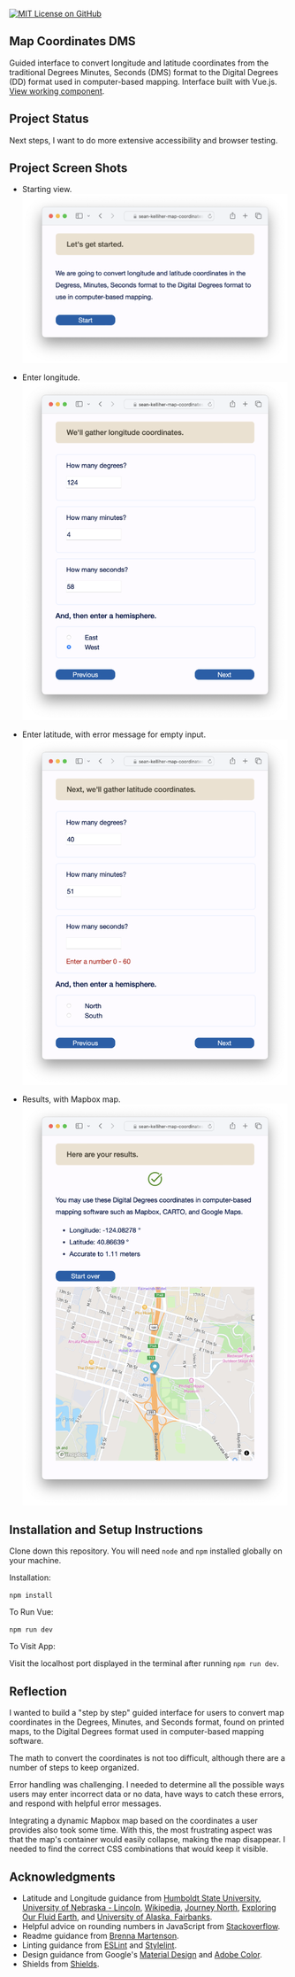 [![MIT License on GitHub](https://img.shields.io/github/license/seankelliher/map-coordinates-dms?style=flat-square)](/LICENSE.txt)
## Map Coordinates DMS

Guided interface to convert longitude and latitude coordinates from the traditional Degrees Minutes, Seconds (DMS) format to the Digital Degrees (DD) format used in computer-based mapping. Interface built with Vue.js. [View working component](https://sean-kelliher-map-coordinates-dms.netlify.app).

## Project Status

Next steps, I want to do more extensive accessibility and browser testing.

## Project Screen Shots

* Starting view.
![screen shot of project](/screenshots/map-coordinates-dms-screenshot1.png?s=600)

* Enter longitude.
![screen shot of project](/screenshots/map-coordinates-dms-screenshot2.png?s=600)

* Enter latitude, with error message for empty input.
![screen shot of project](/screenshots/map-coordinates-dms-screenshot3.png?s=600)

* Results, with Mapbox map.
![screen shot of project](/screenshots/map-coordinates-dms-screenshot4.png?s=600)

## Installation and Setup Instructions

Clone down this repository. You will need `node` and `npm` installed globally on your machine.

Installation:

`npm install`  

To Run Vue:

`npm run dev`    

To Visit App:

Visit the localhost port displayed in the terminal after running `npm run dev`.

## Reflection

 I wanted to build a "step by step" guided interface for users to convert map coordinates in the Degrees, Minutes, and Seconds format, found on printed maps, to the Digital Degrees format used in computer-based mapping software.

 The math to convert the coordinates is not too difficult, although there are a number of steps to keep organized.

 Error handling was challenging. I needed to determine all the possible ways users may enter incorrect data or no data, have ways to catch these errors, and respond with helpful error messages.

 Integrating a dynamic Mapbox map based on the coordinates a user provides also took some time. With this, the most frustrating aspect was that the map's container would easily collapse, making the map disappear. I needed to find the correct CSS combinations that would keep it visible.

## Acknowledgments

* Latitude and Longitude guidance from [Humboldt State University](http://gsp.humboldt.edu/OLM/Lessons/GIS/01%20SphericalCoordinates/Reporting_Geographic_Coordinates.html), [University of Nebraska - Lincoln](http://astro.unl.edu/naap/motion1/tc_units.html), [Wikipedia](https://en.wikipedia.org/wiki/Decimal_degrees), [Journey North](https://journeynorth.org/tm/LongitudeIntro.html), [Exploring Our Fluid Earth](https://manoa.hawaii.edu/exploringourfluidearth/physical/world-ocean/locating-points-globe/compare-contrast-connect-converting-decimal-degrees), and [University of Alaska, Fairbanks](http://cespubs.uaf.edu/publications?show=1#2491).
* Helpful advice on rounding numbers in JavaScript from [Stackoverflow](https://stackoverflow.com/questions/7342957/how-do-you-round-to-one-decimal-place-in-javascript).
* Readme guidance from [Brenna Martenson](https://gist.github.com/martensonbj/6bf2ec2ed55f5be723415ea73c4557c4).
* Linting guidance from [ESLint](https://eslint.org) and [Stylelint](https://stylelint.io).
* Design guidance from Google's [Material Design](https://material.io/design) and [Adobe Color](https://color.adobe.com/trends).
* Shields from [Shields](https://shields.io).
